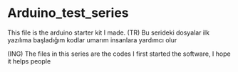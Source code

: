 # Arduino_test_series
This file is the arduino starter kit I made.
(TR)
Bu serideki dosyalar ilk yazılıma başladığım kodlar umarım insanlara yardımcı olur 

(ING)
The files in this series are the codes I first started the software, I hope it helps people
